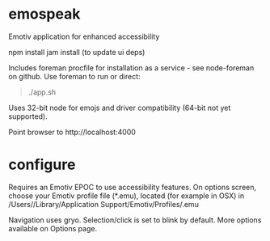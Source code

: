 emospeak
========

Emotiv application for enhanced accessibility

npm install
jam install (to update ui deps)

Includes foreman procfile for installation as a service - see node-foreman on github.  Use foreman to run or direct:

> ./app.sh

Uses 32-bit node for emojs and driver compatibility (64-bit not yet supported).

Point browser to http://localhost:4000

configure
=========
Requires an Emotiv EPOC to use accessibility features.  On options screen, choose your Emotiv profile file (*.emu),
located (for example in OSX) in /Users/<username>/Library/Application Support/Emotiv/Profiles/<username>.emu

Navigation uses gryo.  Selection/click is set to blink by default.  More options available on Options page.
